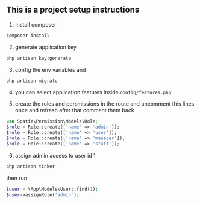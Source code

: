 ## This is a project setup instructions

1. Install composer

```bash
composer install
```

2. generate application key

```bash
php artisan key:generate
```

3. config the env variables and

```bash
php artisan migrate
```

4. you can select application features inside `config/features.php`

5. create the roles and persmissions in the route and uncomment this lines once and refresh after that comment them back

```php
use Spatie\Permission\Models\Role;
$role = Role::create(['name' => 'admin']);
$role = Role::create(['name' => 'user']);
$role = Role::create(['name' => 'manager']);
$role = Role::create(['name' => 'staff']);
```

6. assign admin access to user id 1

```bash
php artisan tinker
```

then run

```php
$user = \App\Models\User::find(1);
$user->assignRole('admin');
```
